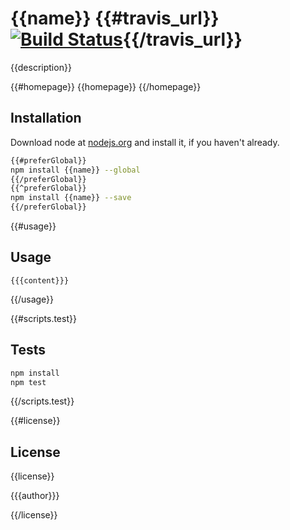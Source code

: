 # {{name}} {{#travis_url}}[![Build Status]({{travis_url}}.png?branch=master)]({{travis_url}}){{/travis_url}}

{{description}}

{{#homepage}}
{{homepage}}
{{/homepage}}

## Installation

Download node at [nodejs.org](http://nodejs.org) and install it, if you haven't already.

```sh
{{#preferGlobal}}
npm install {{name}} --global
{{/preferGlobal}}
{{^preferGlobal}}
npm install {{name}} --save
{{/preferGlobal}}
```

{{#usage}}
## Usage

```{{lang}}
{{{content}}}
```
{{/usage}}

{{#scripts.test}}
## Tests

```sh
npm install
npm test
```
{{/scripts.test}}

{{#license}}
## License

{{license}}

{{{author}}}

{{/license}}
